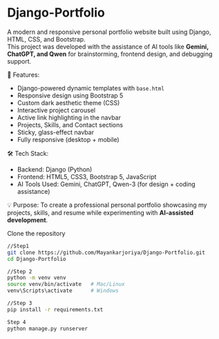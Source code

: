 # Django-Portfolio

A modern and responsive personal portfolio website built using Django, HTML, CSS, and Bootstrap.  
This project was developed with the assistance of AI tools like **Gemini, ChatGPT, and Qwen** for brainstorming, frontend design, and debugging support.  

🔹 Features:
- Django-powered dynamic templates with `base.html`
- Responsive design using Bootstrap 5
- Custom dark aesthetic theme (CSS)
- Interactive project carousel
- Active link highlighting in the navbar
- Projects, Skills, and Contact sections
- Sticky, glass-effect navbar
- Fully responsive (desktop + mobile)

🛠 Tech Stack:
- Backend: Django (Python)
- Frontend: HTML5, CSS3, Bootstrap 5, JavaScript
- AI Tools Used: Gemini, ChatGPT, Qwen-3 (for design + coding assistance)


💡 Purpose:
To create a professional personal portfolio showcasing my projects, skills, and resume while experimenting with **AI-assisted development**.


Clone the repository
```bash
//Step1
git clone https://github.com/Mayankarjoriya/Django-Portfolio.git
cd Django-Portfolio

//Step 2
python -m venv venv
source venv/bin/activate   # Mac/Linux
venv\Scripts\activate      # Windows

//Step 3
pip install -r requirements.txt

Step 4
python manage.py runserver


